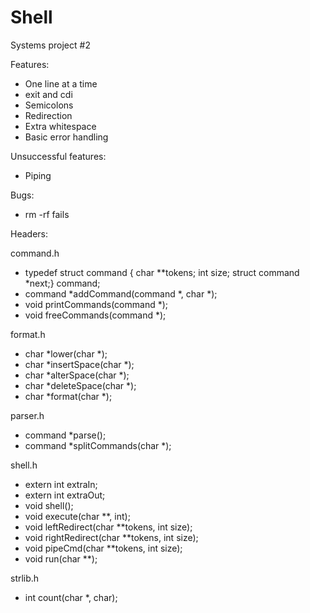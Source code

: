 # Shell
Systems project #2

Features:
- One line at a time
- exit and cdi
- Semicolons
- Redirection
- Extra whitespace
- Basic error handling

Unsuccessful features:
- Piping

Bugs:
- rm -rf fails

Headers:

command.h
- typedef struct command { char **tokens; int size; struct command *next;} command;
- command *addCommand(command *, char *);
- void printCommands(command *);
- void freeCommands(command *);

format.h
- char *lower(char *);
- char *insertSpace(char *);
- char *alterSpace(char *);
- char *deleteSpace(char *);
- char *format(char *);

parser.h
- command *parse();
- command *splitCommands(char *);

shell.h
- extern int extraIn;
- extern int extraOut;
- void shell();
- void execute(char **, int);
- void leftRedirect(char **tokens, int size);
- void rightRedirect(char **tokens, int size);
- void pipeCmd(char **tokens, int size);
- void run(char **);

strlib.h
- int count(char *, char);
